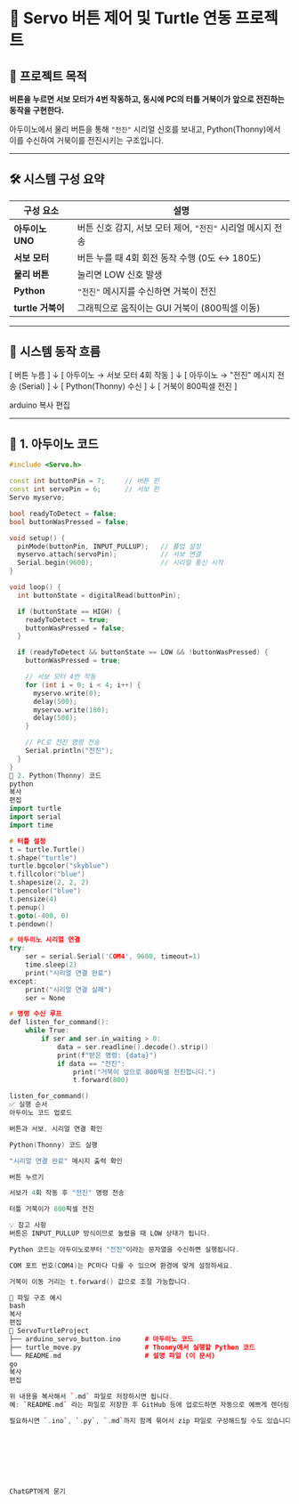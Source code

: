 # 🧾 Servo 버튼 제어 및 Turtle 연동 프로젝트

## 📌 프로젝트 목적

**버튼을 누르면 서보 모터가 4번 작동하고, 동시에 PC의 터틀 거북이가 앞으로 전진하는 동작을 구현한다.**

아두이노에서 물리 버튼을 통해 `"전진"` 시리얼 신호를 보내고, Python(Thonny)에서 이를 수신하여 거북이를 전진시키는 구조입니다.

---

## 🛠 시스템 구성 요약

| 구성 요소         | 설명                                                       |
|------------------|------------------------------------------------------------|
| **아두이노 UNO** | 버튼 신호 감지, 서보 모터 제어, `"전진"` 시리얼 메시지 전송 |
| **서보 모터**    | 버튼 누를 때 4회 회전 동작 수행 (0도 ↔ 180도)              |
| **물리 버튼**    | 눌리면 LOW 신호 발생                                        |
| **Python**       | `"전진"` 메시지를 수신하면 거북이 전진                       |
| **turtle 거북이** | 그래픽으로 움직이는 GUI 거북이 (800픽셀 이동)               |

---

## 🔄 시스템 동작 흐름

[ 버튼 누름 ]
↓
[ 아두이노 → 서보 모터 4회 작동 ]
↓
[ 아두이노 → "전진" 메시지 전송 (Serial) ]
↓
[ Python(Thonny) 수신 ]
↓
[ 거북이 800픽셀 전진 ]

arduino
복사
편집

---

## 🔧 1. 아두이노 코드

```cpp
#include <Servo.h>

const int buttonPin = 7;     // 버튼 핀
const int servoPin = 6;      // 서보 핀
Servo myservo;

bool readyToDetect = false;
bool buttonWasPressed = false;

void setup() {
  pinMode(buttonPin, INPUT_PULLUP);   // 풀업 설정
  myservo.attach(servoPin);           // 서보 연결
  Serial.begin(9600);                 // 시리얼 통신 시작
}

void loop() {
  int buttonState = digitalRead(buttonPin);

  if (buttonState == HIGH) {
    readyToDetect = true;
    buttonWasPressed = false;
  }

  if (readyToDetect && buttonState == LOW && !buttonWasPressed) {
    buttonWasPressed = true;

    // 서보 모터 4번 작동
    for (int i = 0; i < 4; i++) {
      myservo.write(0);
      delay(500);
      myservo.write(180);
      delay(500);
    }

    // PC로 전진 명령 전송
    Serial.println("전진");
  }
}
🐍 2. Python(Thonny) 코드
python
복사
편집
import turtle
import serial
import time

# 터틀 설정
t = turtle.Turtle()
t.shape("turtle")
turtle.bgcolor("skyblue")
t.fillcolor("blue")
t.shapesize(2, 2, 2)
t.pencolor("blue")
t.pensize(4)
t.penup()
t.goto(-400, 0)
t.pendown()

# 아두이노 시리얼 연결
try:
    ser = serial.Serial('COM4', 9600, timeout=1)
    time.sleep(2)
    print("시리얼 연결 완료")
except:
    print("시리얼 연결 실패")
    ser = None

# 명령 수신 루프
def listen_for_command():
    while True:
        if ser and ser.in_waiting > 0:
            data = ser.readline().decode().strip()
            print(f"받은 명령: {data}")
            if data == "전진":
                print("거북이 앞으로 800픽셀 전진합니다.")
                t.forward(800)

listen_for_command()
✅ 실행 순서
아두이노 코드 업로드

버튼과 서보, 시리얼 연결 확인

Python(Thonny) 코드 실행

"시리얼 연결 완료" 메시지 출력 확인

버튼 누르기

서보가 4회 작동 후 "전진" 명령 전송

터틀 거북이가 800픽셀 전진

💡 참고 사항
버튼은 INPUT_PULLUP 방식이므로 눌렸을 때 LOW 상태가 됩니다.

Python 코드는 아두이노로부터 "전진"이라는 문자열을 수신하면 실행됩니다.

COM 포트 번호(COM4)는 PC마다 다를 수 있으며 환경에 맞게 설정하세요.

거북이 이동 거리는 t.forward() 값으로 조절 가능합니다.

📁 파일 구조 예시
bash
복사
편집
📂 ServoTurtleProject
├── arduino_servo_button.ino      # 아두이노 코드
├── turtle_move.py                # Thonny에서 실행할 Python 코드
└── README.md                     # 설명 파일 (이 문서)
go
복사
편집

위 내용을 복사해서 `.md` 파일로 저장하시면 됩니다.  
예: `README.md` 라는 파일로 저장한 후 GitHub 등에 업로드하면 자동으로 예쁘게 렌더링됩니다.

필요하시면 `.ino`, `.py`, `.md`까지 함께 묶어서 zip 파일로 구성해드릴 수도 있습니다.








ChatGPT에게 묻기

